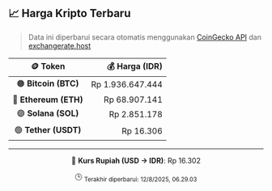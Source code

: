 

<!-- HARGA_KRIPTO -->
## 📈 Harga Kripto Terbaru

> Data ini diperbarui secara otomatis menggunakan [CoinGecko API](https://www.coingecko.com/) dan [exchangerate.host](https://exchangerate.host/)

<div align="center">

| 🪙 Token | 💰 Harga (IDR) |
|:------:|---------------:|
| 🟠 **Bitcoin (BTC)**   | Rp 1.936.647.444 |
| 🔵 **Ethereum (ETH)**  | Rp 68.907.141 |
| 🟣 **Solana (SOL)**    | Rp 2.851.178 |
| 🟢 **Tether (USDT)**   | Rp 16.306 |

---

💱 **Kurs Rupiah (USD → IDR)**: Rp 16.302

🕒 <sub>Terakhir diperbarui: 12/8/2025, 06.29.03</sub>

</div>
<!-- /HARGA_KRIPTO -->